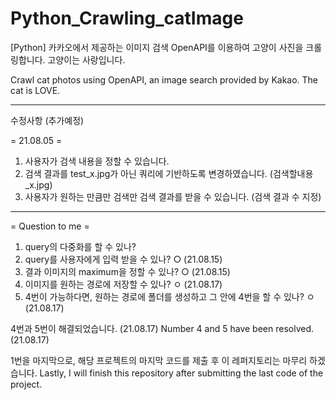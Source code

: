 # Python_Crawling_catImage
[Python] 카카오에서 제공하는 이미지 검색 OpenAPI를 이용하여 고양이 사진을 크롤링합니다.
고양이는 사랑입니다.

Crawl cat photos using OpenAPI, an image search provided by Kakao.
The cat is LOVE.



----------------------------------------------------------------------------------

수정사항 (추가예정)

= 21.08.05 =
1. 사용자가 검색 내용을 정할 수 있습니다.
2. 검색 결과를 test_x.jpg가 아닌 쿼리에 기반하도록 변경하였습니다. (검색할내용_x.jpg)
3. 사용자가 원하는 만큼만 검색만 검색 결과를 받을 수 있습니다. (검색 결과 수 지정)

----------------------------------------------------------------------------------

= Question to me =
1. query의 다중화를 할 수 있나? 
2. query를 사용자에게 입력 받을 수 있나? ○ (21.08.15)
3. 결과 이미지의 maximum을 정할 수 있나? ○ (21.08.15)
4. 이미지를 원하는 경로에 저장할 수 있나? ㅇ (21.08.17)
5. 4번이 가능하다면, 원하는 경로에 폴더를 생성하고 그 안에 4번을 할 수 있나? ㅇ (21.08.17)

4번과 5번이 해결되었습니다. (21.08.17)
Number 4 and 5 have been resolved. (21.08.17)

1번을 마지막으로, 해당 프로젝트의 마지막 코드를 제출 후 이 레퍼지토리는 마무리 하겠습니다.
Lastly, I will finish this repository after submitting the last code of the project.

